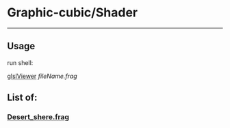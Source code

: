 # Graphic-cubic/Shader
------------

## Usage
run shell:

[glslViewer](https://github.com/patriciogonzalezvivo/glslViewer) *fileName.frag*

List of:
------------
### [Desert_shere.frag](./sdf/Desert_shere.frag)
